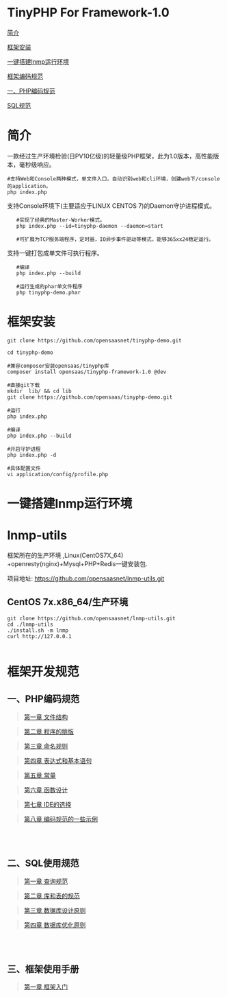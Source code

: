   TinyPHP For Framework-1.0
====
[简介](#简介)

[框架安装](#安装)

[一键搭建lnmp运行环境](#一键搭建lnmp运行环境)

[框架编码规范](#框架开发规范)

[一、PHP编码规范](#一、PHP编码规范)
	
[SQL规范](#SQL规范)


简介
====

一款经过生产环境检验(日PV10亿级)的轻量级PHP框架，此为1.0版本，高性能版本，毫秒级响应。
```shell
#支持Web和Console两种模式，单文件入口，自动识别web和cli环境，创建web下/console的application。
php index.php
```

支持Console环境下(主要适应于LINUX CENTOS 7)的Daemon守护进程模式。

```shell
   #实现了经典的Master-Worker模式。
   php index.php --id=tinyphp-daemon --daemon=start
   
   #可扩展为TCP服务端程序，定时器，IO异步事件驱动等模式，能够365xx24稳定运行。
   ```

支持一键打包成单文件可执行程序。

```shell
   #编译
   php index.php --build
   
   #运行生成的phar单文件程序
   php tinyphp-demo.phar
   ```

框架安装
===

```shell
git clone https://github.com/opensaasnet/tinyphp-demo.git

cd tinyphp-demo

#兼容composer安装opensaas/tinyphp库
composer install opensaas/tinyphp-framework-1.0 @dev

#直接git下载
mkdir  lib/ && cd lib
git clone https://github.com/opensaas/tinyphp-demo.git

#运行
php index.php

#编译
php index.php --build

#开启守护进程
php index.php -d

#具体配置文件
vi application/config/profile.php

```


一键搭建lnmp运行环境
====

lnmp-utils
====

框架所在的生产环境 ,Linux(CentOS7X_64) +openresty(nginx)+Mysql+PHP+Redis一键安装包.

项目地址: https://github.com/opensaasnet/lnmp-utils.git


CentOS 7x.x86_64/生产环境
----
```shell
git clone https://github.com/opensaasnet/lnmp-utils.git
cd ./lnmp-utils
./install.sh -m lnmp
curl http://127.0.0.1
 
```

框架开发规范
====

一、PHP编码规范
----

>[第一章 文件结构](https://github.com/opensaasnet/tinyphp-framework-1.0/blob/master/docs/001-%E7%BC%96%E7%A0%81%E8%A7%84%E8%8C%83/001%E6%96%87%E4%BB%B6%E7%BB%93%E6%9E%84.md)

>[第二章 程序的排版](https://github.com/opensaasnet/tinyphp-framework-1.0/blob/master/docs/001-%E7%BC%96%E7%A0%81%E8%A7%84%E8%8C%83/002%E7%A8%8B%E5%BA%8F%E7%9A%84%E6%8E%92%E7%89%88.md)

>[第三章 命名规则](https://github.com/opensaasnet/tinyphp-framework-1.0/blob/master/docs/001-%E7%BC%96%E7%A0%81%E8%A7%84%E8%8C%83/003%E5%91%BD%E5%90%8D%E8%A7%84%E5%88%99.md)

>[第四章 表达式和基本语句](https://github.com/opensaasnet/tinyphp-framework-1.0/blob/master/docs/001-%E7%BC%96%E7%A0%81%E8%A7%84%E8%8C%83/004%E8%A1%A8%E8%BE%BE%E5%BC%8F%E5%92%8C%E5%9F%BA%E6%9C%AC%E8%AF%AD%E5%8F%A5.md)

>[第五章 常量](https://github.com/opensaasnet/tinyphp-framework-1.0/blob/master/docs/001-%E7%BC%96%E7%A0%81%E8%A7%84%E8%8C%83/005%E5%B8%B8%E9%87%8F.md)

>[第六章 函数设计](https://github.com/opensaasnet/tinyphp-framework-1.0/blob/master/docs/001-%E7%BC%96%E7%A0%81%E8%A7%84%E8%8C%83/006%E5%87%BD%E6%95%B0%E8%AE%BE%E8%AE%A1.md)

>[第七章 IDE的选择](https://github.com/opensaasnet/tinyphp-framework-1.0/blob/master/docs/001-%E7%BC%96%E7%A0%81%E8%A7%84%E8%8C%83/007IDE%E7%9A%84%E9%80%89%E6%8B%A9.md)

>[第八章 编码规范的一些示例](https://github.com/opensaasnet/tinyphp-framework-1.0/blob/master/docs/001-%E7%BC%96%E7%A0%81%E8%A7%84%E8%8C%83/008%E7%BC%96%E7%A0%81%E8%A7%84%E8%8C%83%E7%9A%84%E4%B8%80%E4%BA%9B%E7%A4%BA%E4%BE%8B.md)

<br>
<br>

二、SQL使用规范
----

>[第一章 查询规范](https://github.com/opensaasnet/tinyphp-framework-1.0/blob/master/docs/002-SQL%E8%A7%84%E8%8C%83/001%E6%9F%A5%E8%AF%A2%E8%AF%AD%E5%8F%A5.md)

>[第二章 库和表的规范](https://github.com/opensaasnet/tinyphp-framework-1.0/blob/master/docs/002-SQL%E8%A7%84%E8%8C%83/002%E5%BA%93%E5%92%8C%E8%A1%A8%E7%9A%84%E8%A7%84%E8%8C%83.md)

>[第三章 数据库设计原则](https://github.com/opensaasnet/tinyphp-framework-1.0/blob/master/docs/002-SQL%E8%A7%84%E8%8C%83/003%E6%95%B0%E6%8D%AE%E5%BA%93%E8%AE%BE%E8%AE%A1%E5%8E%9F%E5%88%99.md)

>[第四章 数据库优化原则](https://github.com/opensaasnet/tinyphp-framework-1.0/blob/master/docs/002-SQL%E8%A7%84%E8%8C%83/004%E6%95%B0%E6%8D%AE%E5%BA%93%E4%BC%98%E5%8C%96%E5%8E%9F%E5%88%99.md)

<br>
<br>

三、框架使用手册
----
>[第一章 框架入门](https://github.com/opensaasnet/tinyphp-framework-1.0/blob/master/manual/001框架入门.md)